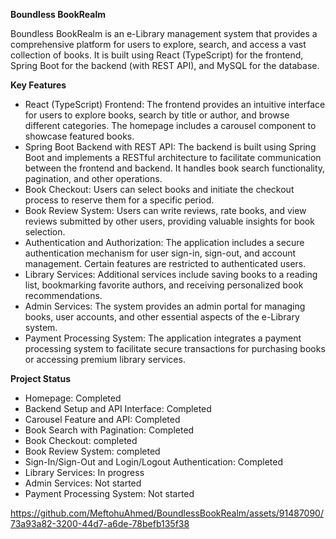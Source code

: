 **Boundless BookRealm**

Boundless BookRealm is an e-Library management system that provides a comprehensive platform for users to explore, search, and access a vast collection of books. It is built using React (TypeScript) for the frontend, Spring Boot for the backend (with REST API), and MySQL for the database.

 
**Key Features**
* React (TypeScript) Frontend: The frontend provides an intuitive interface for users to explore books, search by title or author, and browse different categories. The homepage includes a carousel component to showcase featured books.
* Spring Boot Backend with REST API: The backend is built using Spring Boot and implements a RESTful architecture to facilitate communication between the frontend and backend. It handles book search functionality, pagination, and other operations.
* Book Checkout: Users can select books and initiate the checkout process to reserve them for a specific period.
* Book Review System: Users can write reviews, rate books, and view reviews submitted by other users, providing valuable insights for book selection.
* Authentication and Authorization: The application includes a secure authentication mechanism for user sign-in, sign-out, and account management. Certain features are restricted to authenticated users.
* Library Services: Additional services include saving books to a reading list, bookmarking favorite authors, and receiving personalized book recommendations.
* Admin Services: The system provides an admin portal for managing books, user accounts, and other essential aspects of the e-Library system.
* Payment Processing System: The application integrates a payment processing system to facilitate secure transactions for purchasing books or accessing premium library services.


**Project Status**
  * Homepage: Completed
  * Backend Setup and API Interface: Completed
  * Carousel Feature and API: Completed 
  * Book Search with Pagination: Completed
  * Book Checkout: completed
  * Book Review System: completed
  * Sign-In/Sign-Out and Login/Logout Authentication: Completed
  * Library Services: In progress
  * Admin Services: Not started
  * Payment Processing System: Not started




https://github.com/MeftohuAhmed/BoundlessBookRealm/assets/91487090/73a93a82-3200-44d7-a6de-78befb135f38


